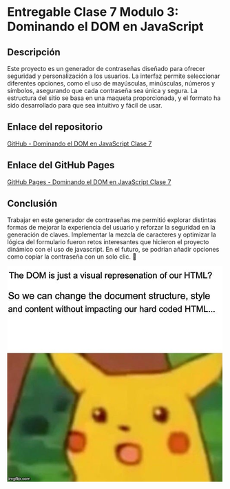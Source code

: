 # Entregable Clase 7 Modulo 3: Dominando el DOM en JavaScript

## Descripción

Este proyecto es un generador de contraseñas diseñado para ofrecer seguridad y personalización a los usuarios. La interfaz permite seleccionar diferentes opciones, como el uso de mayúsculas, minúsculas, números y símbolos, asegurando que cada contraseña sea única y segura. La estructura del sitio se basa en una maqueta proporcionada, y el formato ha sido desarrollado para que sea intuitivo y fácil de usar.

## Enlace del repositorio

[GitHub - Dominando el DOM en JavaScript Clase 7](https://github.com/AilynMza/Dominando.El.DOM-Clase-7-M3)

## Enlace del GitHub Pages

[GitHub Pages - Dominando el DOM en JavaScript Clase 7](https://ailynmza.github.io/Dominando.El.DOM-Clase-7-M3/)

## Conclusión
Trabajar en este generador de contraseñas me permitió explorar distintas formas de mejorar la experiencia del usuario y reforzar la seguridad en la generación de claves. Implementar la mezcla de caracteres y optimizar la lógica del formulario fueron retos interesantes que hicieron el proyecto dinámico con el uso de javascript. En el futuro, se podrían añadir opciones como copiar la contraseña con un solo clic. 🔑

![Meme](/imgs/DOM_meme.jpg)